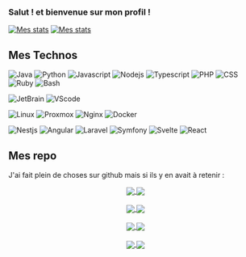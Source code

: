 ### Salut ! et bienvenue sur mon profil !

[![Mes stats](https://github-readme-stats.vercel.app/api?username=chauve-dev&show_icons=true&count_private=true&include_all_commits=true&theme=dark#gh-dark-mode-only)](https://github.com/chauve-dev/github-readme-stats#gh-dark-mode-only)
[![Mes stats](https://github-readme-stats.vercel.app/api?username=chauve-dev&show_icons=true&count_private=true&include_all_commits=true&theme=default#gh-light-mode-only)](https://github.com/chauve-dev/github-readme-stats#gh-light-mode-only)

## Mes Technos
![Java](https://img.shields.io/badge/Code-Java-blue?style=flat-square&logo=oracle&logoColor=white)
![Python](https://img.shields.io/badge/Code-Python-blue?style=flat-square&logo=python&logoColor=white)
![Javascript](https://img.shields.io/badge/Code-Javascript-blue?style=flat-square&logo=javascript&logoColor=white)
![Nodejs](https://img.shields.io/badge/Code-Nodejs-blue?style=flat-square&logo=node.js&logoColor=white)
![Typescript](https://img.shields.io/badge/Code-Typescript-blue?style=flat-square&logo=typescript&logoColor=white)
![PHP](https://img.shields.io/badge/Code-PHP-blue?style=flat-square&logo=php&logoColor=white)
![CSS](https://img.shields.io/badge/Code-CSS-blue?style=flat-square&logo=css3&logoColor=white)
![Ruby](https://img.shields.io/badge/Code-Ruby-blue?style=flat-square&logo=ruby&logoColor=white)
![Bash](https://img.shields.io/badge/Code-Bash-blue?style=flat-square&logo=gnubash&logoColor=white)

![JetBrain](https://img.shields.io/badge/IDE-Jetbrains-brightgreen?style=flat-square&logo=jetbrains&logoColor=white)
![VScode](https://img.shields.io/badge/IDE-VSCode-brightgreen?style=flat-square&logo=visualstudiocode&logoColor=white)

![Linux](https://img.shields.io/badge/Environment-Linux-blueviolet?style=flat-square&logo=linux&logoColor=white)
![Proxmox](https://img.shields.io/badge/Environment-Proxmox-blueviolet?style=flat-square&logo=proxmox&logoColor=white)
![Nginx](https://img.shields.io/badge/Environment-NGINX-blueviolet?style=flat-square&logo=nginx&logoColor=white)
![Docker](https://img.shields.io/badge/Environment-Docker-blueviolet?style=flat-square&logo=docker&logoColor=white)

![Nestjs](https://img.shields.io/badge/Framework-Nestjs-orange?style=flat-square&logo=nestjs&logoColor=white)
![Angular](https://img.shields.io/badge/Framework-Angular-orange?style=flat-square&logo=angular&logoColor=white)
![Laravel](https://img.shields.io/badge/Framework-Laravel-orange?style=flat-square&logo=laravel&logoColor=white)
![Symfony](https://img.shields.io/badge/Framework-Symfony-orange?style=flat-square&logo=symfony&logoColor=white)
![Svelte](https://img.shields.io/badge/Framework-Svelte-orange?style=flat-square&logo=svelte&logoColor=white)
![React](https://img.shields.io/badge/Framework-React-orange?style=flat-square&logo=react&logoColor=white)

## Mes repo
J'ai fait plein de choses sur github mais si ils y en avait à retenir :
<div align="center">
<a href="https://github.com/chauve-dev/wald">
  <img align="center" src="https://github-readme-stats.vercel.app/api/pin/?username=chauve-dev&repo=wald&theme=transparent" />
</a>

<a href="https://github.com/chauve-dev/WHP-WaptHeavyPanel">
  <img align="center" src="https://github-readme-stats.vercel.app/api/pin/?username=chauve-dev&repo=WHP-WaptHeavyPanel&theme=transparent" />
</a>
</div>

<br />

<div align="center">
<a href="https://github.com/chauve-dev/c5_companion">
  <img align="center" src="https://github-readme-stats.vercel.app/api/pin/?username=chauve-dev&repo=c5_companion&theme=transparent" />
</a>

<a href="https://github.com/chauve-dev/pwipper">
  <img align="center" src="https://github-readme-stats.vercel.app/api/pin/?username=chauve-dev&repo=pwipper&theme=transparent" />
</a>
</div>

<br />

<div align="center">
<a href="https://github.com/chauve-dev/exotic_dumper">
  <img align="center" src="https://github-readme-stats.vercel.app/api/pin/?username=chauve-dev&repo=exotic_dumper&theme=transparent" />
</a>

<a href="https://github.com/chauve-dev/iot-backend">
  <img align="center" src="https://github-readme-stats.vercel.app/api/pin/?username=chauve-dev&repo=iot-backend&theme=transparent" />
</a>
  </div>
  
  <br />

<div align="center">
<a href="https://github.com/chauve-dev/todolist-angular">
  <img align="center" src="https://github-readme-stats.vercel.app/api/pin/?username=chauve-dev&repo=todolist-angular&theme=transparent" />
</a>

<a href="https://github.com/chauve-dev/todolist-javaspring">
  <img align="center" src="https://github-readme-stats.vercel.app/api/pin/?username=chauve-dev&repo=todolist-javaspring&theme=transparent" />
</a>
  </div>
